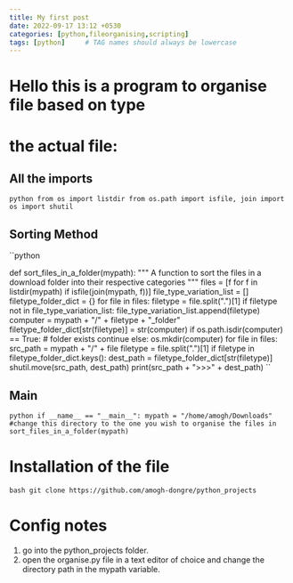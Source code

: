 ```yaml
---
title: My first post
date: 2022-09-17 13:12 +0530
categories: [python,fileorganising,scripting]
tags: [python]     # TAG names should always be lowercase
---
```

# Hello this is a program to organise file based on type
#               the actual file: 
## All the imports
  ``python
from os import listdir
from os.path import isfile, join
import os
import shutil
  ``
##  Sorting Method
  ``python
  
def sort_files_in_a_folder(mypath):
    """
    A function to sort the files in a download folder
    into their respective categories
    """
    files = [f for f in listdir(mypath) if isfile(join(mypath, f))]
    file_type_variation_list = []
    filetype_folder_dict = {}
    for file in files:
        filetype = file.split(".")[1]
        if filetype not in file_type_variation_list:
            file_type_variation_list.append(filetype)
            computer = mypath + "/" + filetype + "_folder"
            filetype_folder_dict[str(filetype)] = str(computer)
            if os.path.isdir(computer) == True:  # folder exists
                continue
            else:
                os.mkdir(computer)
    for file in files:
        src_path = mypath + "/" + file
        filetype = file.split(".")[1]
        if filetype in filetype_folder_dict.keys():
            dest_path = filetype_folder_dict[str(filetype)]
            shutil.move(src_path, dest_path)
    print(src_path + ">>>" + dest_path)
  ``
## Main
``python
if __name__ == "__main__":
mypath = "/home/amogh/Downloads" #change this directory to the one you wish to organise the files in
sort_files_in_a_folder(mypath)
``
# Installation of the file 
``bash
 git clone https://github.com/amogh-dongre/python_projects 
``
# Config notes
 1. go into the python_projects folder. 
 2. open the organise.py file in a text editor of choice and change the directory path in the mypath variable.
 
